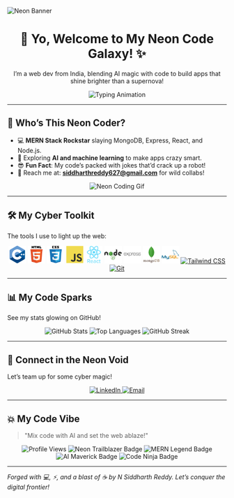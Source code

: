 
![Neon Banner](https://images.hdqwalls.com/download/neon-cityscape-cyberpunk-4k-3840x2160.jpg)

<div align="center">
  <h1>🚀 Yo, Welcome to My Neon Code Galaxy! ✨</h1>
  <p>I’m a web dev from India, blending AI magic with code to build apps that shine brighter than a supernova!</p>
  <img src="https://readme-typing-svg.herokuapp.com?font=Roboto+Mono&size=24&pause=500&color=FF00FF&background=00000022¢er=true&vCenter=true&width=600&lines=Code+is+my+beat,+AI+is+my+fire!;Dropping+epic+web+vibes!;Let’s+hack+the+digital+sky!" alt="Typing Animation" />
</div>

---

## 🌌 Who’s This Neon Coder?
- 💻 **MERN Stack Rockstar** slaying MongoDB, Express, React, and Node.js.
- 🌟 Exploring **AI and machine learning** to make apps crazy smart.
- 😎 **Fun Fact**: My code’s packed with jokes that’d crack up a robot!
- 📧 Reach me at: **siddharthreddy627@gmail.com** for wild collabs!

<div align="center">
  <img src="https://media.giphy.com/media/26AHG5KGFxSkUWw1i/giphy.gif" width="240" alt="Neon Coding Gif" />
</div>

---

## 🛠️ My Cyber Toolkit
The tools I use to light up the web:

<div align="center">
  <a href="https://www.w3schools.com/cpp/"><img src="https://raw.githubusercontent.com/devicons/devicon/master/icons/cplusplus/cplusplus-original.svg" alt="C++" width="40" height="40"/></a>
  <a href="https://www.w3.org/html/"><img src="https://raw.githubusercontent.com/devicons/devicon/master/icons/html5/html5-original-wordmark.svg" alt="HTML5" width="40" height="40"/></a>
  <a href="https://www.w3schools.com/css/"><img src="https://raw.githubusercontent.com/devicons/devicon/master/icons/css3/css3-original-wordmark.svg" alt="CSS3" width="40" height="40"/></a>
  <a href="https://developer.mozilla.org/en-US/docs/Web/JavaScript"><img src="https://raw.githubusercontent.com/devicons/devicon/master/icons/javascript/javascript-original.svg" alt="JavaScript" width="40" height="40"/></a>
  <a href="https://reactjs.org/"><img src="https://raw.githubusercontent.com/devicons/devicon/master/icons/react/react-original-wordmark.svg" alt="React" width="40" height="40"/></a>
  <a href="https://nodejs.org"><img src="https://raw.githubusercontent.com/devicons/devicon/master/icons/nodejs/nodejs-original-wordmark.svg" alt="Node.js" width="40" height="40"/></a>
  <a href="https://expressjs.com"><img src="https://raw.githubusercontent.com/devicons/devicon/master/icons/express/express-original-wordmark.svg" alt="Express" width="40" height="40"/></a>
  <a href="https://www.mongodb.com/"><img src="https://raw.githubusercontent.com/devicons/devicon/master/icons/mongodb/mongodb-original-wordmark.svg" alt="MongoDB" width="40" height="40"/></a>
  <a href="https://www.mysql.com/"><img src="https://raw.githubusercontent.com/devicons/devicon/master/icons/mysql/mysql-original-wordmark.svg" alt="MySQL" width="40" height="40"/></a>
  <a href="https://tailwindcss.com/"><img src="https://www.vectorlogo.zone/logos/tailwindcss/tailwindcss-icon.svg" alt="Tailwind CSS" width="40" height="40"/></a>
  <a href="https://git-scm.com/"><img src="https://www.vectorlogo.zone/logos/git-scm/git-scm-icon.svg" alt="Git" width="40" height="40"/></a>
</div>

---

## 📊 My Code Sparks
See my stats glowing on GitHub!

<div align="center">
  <img src="https://github-readme-stats.vercel.app/api?username=siddreddy07&show_icons=true&theme=merko&hide_border=true" alt="GitHub Stats" />
  <img src="https://github-readme-stats.vercel.app/api/top-langs?username=siddreddy07&show_icons=true&theme=merko&layout=compact&hide_border=true" alt="Top Languages" />
  <img src="https://github-readme-streak-stats.herokuapp.com/?user=siddreddy07&theme=merko&hide_border=true" alt="GitHub Streak" />
</div>

---

## 📡 Connect in the Neon Void
Let’s team up for some cyber magic!

<div align="center">
  <a href="https://linkedin.com/in/n-siddharth-reddy-9579a1273" target="_blank">
    <img src="https://raw.githubusercontent.com/rahuldkjain/github-profile-readme-generator/master/src/images/icons/Social/linked-in-alt.svg" alt="LinkedIn" height="30" width="40" />
  </a>
  <a href="mailto:siddharthreddy627@gmail.com">
    <img src="https://img.icons8.com/color/48/000000/gmail.png" alt="Email" height="30" width="40" />
  </a>
</div>

---

## 💥 My Code Vibe
> "Mix code with AI and set the web ablaze!"

<div align="center">
  <img src="https://komarev.com/ghpvc/?username=siddreddy07&label=Profile%20Views&color=00FFDD&style=flat" alt="Profile Views" />
  <img src="https://img.shields.io/badge/Neon%20Trailblazer-FF00FF?style=flat-square&logo=codepen" alt="Neon Trailblazer Badge" />
  <img src="https://img.shields.io/badge/MERN%20Legend-00FFDD?style=flat-square&logo=react" alt="MERN Legend Badge" />
  <img src="https://img.shields.io/badge/AI%20Maverick-FFFF00?style=flat-square&logo=python" alt="AI Maverick Badge" />
  <img src="https://img.shields.io/badge/Code%20Ninja-FF6666?style=flat-square&logo=javascript" alt="Code Ninja Badge" />
</div>

---

*Forged with 💻, ⚡️, and a blast of ☕ by N Siddharth Reddy. Let’s conquer the digital frontier!*
